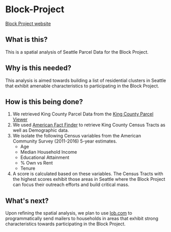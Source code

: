 # Block-Project
[Block Project website](http://www.the-block-project.com/home/) 

## What is this?
This is a spatial analysis of Seattle Parcel Data for the Block Project. 

## Why is this needed?
This analysis is aimed towards building a list of residential clusters in Seattle that exhibit amenable characteristics to participating in the Block Project.
		
## How is this being done?
 1. We retrieved King County Parcel Data from the [King County Parcel Viewer](gismaps.kingcounty.gov/parcelviewer2/)
 2. We used [American Fact Finder](https://factfinder.census.gov/faces/nav/jsf/pages/searchresults.xhtml?refresh=t) to retrieve King County Census Tracts as well as Demographic data.
 3. We isolate the following Census variables from the American Community Survey (2011-2016) 5-year estimates.
    - Age
    - Median Household Income
    - Educational Attainment
    - % Own vs Rent
    - Tenure
4. A score is calculated based on these variables. The Census Tracts with the highest scores exhibit those areas in Seattle where the Block Project can focus their outreach efforts and build critical mass.

## What's next?
Upon refining the spatial analysis,  we plan to use [lob.com](http://www.lob.com) to programmatically send mailers to households in areas that exhibit strong characteristics towards participating in the Block Project.
